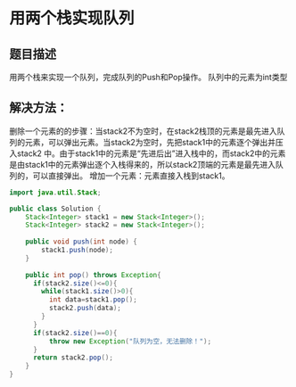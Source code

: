 # 用两个栈实现队列
## 题目描述
用两个栈来实现一个队列，完成队列的Push和Pop操作。 队列中的元素为int类型
## 解决方法：
删除一个元素的的步骤：当stack2不为空时，在stack2栈顶的元素是最先进入队列的元素，可以弹出元素。当stack2为空时，先把stack1中的元素逐个弹出并压入stack2
中。由于stack1中的元素是“先进后出”进入栈中的，而stack2中的元素是由stack1中的元素弹出逐个入栈得来的，所以stack2顶端的元素是最先进入队列的，可以直接弹出。
增加一个元素：元素直接入栈到stack1。
```java
import java.util.Stack;

public class Solution {
    Stack<Integer> stack1 = new Stack<Integer>();
    Stack<Integer> stack2 = new Stack<Integer>();
    
    public void push(int node) {
        stack1.push(node);
    }
    
    public int pop() throws Exception{
      if(stack2.size()<=0){
        while(stack1.size()>0){
          int data=stack1.pop();
          stack2.push(data);
        }
      }
      if(stack2.size()==0){
          throw new Exception("队列为空，无法删除！");
      }
      return stack2.pop();
    }
}
```

